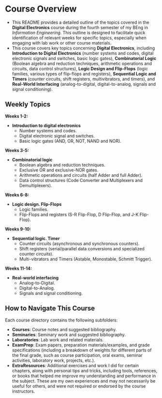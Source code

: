 # Course Overview

- This README provides a detailed outline of the topics covered in the **Digital Electronics** course during the fourth semester of my BEng in _Information Engineering_. This outline is designed to facilitate quick identification of relevant weeks for specific topics, especially when engaging with lab work or other course materials.
- This course covers key topics concerning **Digital Electronics**, including **Introduction to Digital Electronics** (number systems and codes, digital electronic signals and switches, basic logic gates), **Combinatorial Logic** (Boolean algebra and reduction techniques, arithmetic operations and circuits, data control structures), **Logic Design and Flip-Flops** (logic families, various types of flip-flops and registers), **Sequential Logic and Timers** (counter circuits, shift registers, multivibrators, and timers), and **Real-World Interfacing** (analog-to-digital, digital-to-analog, signals and signal conditioning).

## Weekly Topics

**Weeks 1-2:** 
- **Introduction to digital electronics**
  - Number systems and codes.
  - Digital electronic signal and switches.
  - Basic logic gates (AND, OR, NOT, NAND and NOR).

**Weeks 3-5:**
- **Combinatorial logic**
  - Boolean algebra and reduction techniques.
  - Exclusive OR and exclusive-NOR gates.
  - Arithmetic operations and circuits (half Adder and full Adder).
  - Data control structures (Code Converter and Multiplexers and Demultiplexers).

**Weeks 6-8:**
- **Logic design. Flip-Flops**
  - Logic families.
  - Flip-Flops and registers (S-R Flip-Flop, D Flip-Flop, and J-K Flip-Flop).

**Weeks 9-10:**
- **Sequential logic. Timer**
  - Counter circuits (asynchronous and synchronous counters).
  - Shift registers (serial/parallel data conversions and specialized counter circuits).
  - Multi-vibrators and Timers (Astable, Monostable, Schmitt Trigger).

**Weeks 11-14:**
- **Real-world interfacing**
  - Analog-to-Digital.
  - Digital-to-Analog.
  - Signals and signal conditioning.

## How to Navigate This Course

Each course directory contains the following subfolders:

- **Courses**: Course notes and suggested bibliography.
- **Seminaries**: Seminary work and suggested bibliography.
- **Laboratories**: Lab work and related materials.
- **ExamPrep**: Exam papers, preparation materials/examples, and grade specifications (including a breakdown of weights for different parts of the final grade, such as course participation, oral exams, seminar activities, laboratory work, projects, etc.).
- **ExtraResources**: Additional exercises and work I did for certain chapters, along with personal tips and tricks, including tools, references, or books that helped me improve my understanding and performance in the subject. These are my own experiences and may not necessarily be useful for others, and were not required or endorsed by the course instructors.

